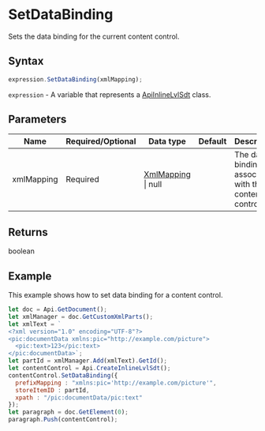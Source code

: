# SetDataBinding

Sets the data binding for the current content control.

## Syntax

```javascript
expression.SetDataBinding(xmlMapping);
```

`expression` - A variable that represents a [ApiInlineLvlSdt](../ApiInlineLvlSdt.md) class.

## Parameters

| **Name** | **Required/Optional** | **Data type** | **Default** | **Description** |
| ------------- | ------------- | ------------- | ------------- | ------------- |
| xmlMapping | Required | [XmlMapping](../../Enumeration/XmlMapping.md) \| null |  | The data binding to associate with the content control. |

## Returns

boolean

## Example

This example shows how to set data binding for a content control.

```javascript editor-docx
let doc = Api.GetDocument();
let xmlManager = doc.GetCustomXmlParts();
let xmlText = `
<?xml version="1.0" encoding="UTF-8"?>
<pic:documentData xmlns:pic="http://example.com/picture">
  <pic:text>123</pic:text>
</pic:documentData>`;
let partId = xmlManager.Add(xmlText).GetId();
let contentControl = Api.CreateInlineLvlSdt();
contentControl.SetDataBinding({
  prefixMapping : "xmlns:pic='http://example.com/picture'",
  storeItemID : partId,
  xpath : "/pic:documentData/pic:text"
});
let paragraph = doc.GetElement(0);
paragraph.Push(contentControl);

```
